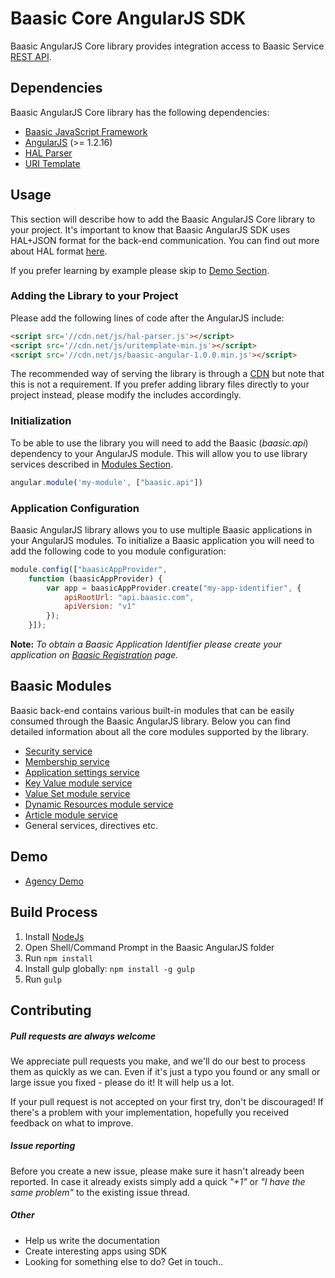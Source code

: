 # Baasic Core AngularJS SDK

Baasic AngularJS Core library provides integration access to Baasic Service [REST API](https://api.baasic.com).

## Dependencies

Baasic AngularJS Core library has the following dependencies:

* [Baasic JavaScript Framework](https://github.com/Baasic/baasic-sdk-javascript)
* [AngularJS](http://www.angularjs.org/) (>= 1.2.16)
* [HAL Parser](https://github.com/Baasic/angular-hal)
* [URI Template](https://github.com/Baasic/uritemplate-js)

## Usage

This section will describe how to add the Baasic AngularJS Core library to your project. It's important to know that Baasic AngularJS SDK uses HAL+JSON format for the back-end communication. You can find out more about HAL format [here](http://stateless.co/hal_specification.html).  

If you prefer learning by example please skip to [Demo Section](#demo).

### Adding the Library to your Project

Please add the following lines of code after the AngularJS include:

```html
<script src='//cdn.net/js/hal-parser.js'></script>
<script src='//cdn.net/js/uritemplate-min.js'></script>
<script src='//cdn.net/js/baasic-angular-1.0.0.min.js'></script>
```

The recommended way of serving the library is through a [CDN](http://en.wikipedia.org/wiki/Content_delivery_network) but note that this is not a requirement. If you prefer adding library files directly to your project instead, please modify the includes accordingly.


### Initialization

To be able to use the library you will need to add the Baasic (_baasic.api_) dependency to your AngularJS module. This will allow you to use library services described in [Modules Section](#baasic-modules).

```javascript
angular.module('my-module', ["baasic.api"])
```

### Application Configuration

Baasic AngularJS library allows you to use multiple Baasic applications in your AngularJS modules. To initialize a Baasic application you will need to add the following code to you module configuration:

```javascript
module.config(["baasicAppProvider",
    function (baasicAppProvider) {
        var app = baasicAppProvider.create("my-app-identifier", {
            apiRootUrl: "api.baasic.com",
            apiVersion: "v1"
        });
    }]);
```

**Note:** _To obtain a Baasic Application Identifier please create your application on [Baasic Registration](https://dashboard.baasic.com/register/) page._

## Baasic Modules

Baasic back-end contains various built-in modules that can be easily consumed through the Baasic AngularJS library. Below you can find detailed information about all the core modules supported by the library.

* [Security service](https://github.com/Baasic/baasic-sdk-angularjs-security)
* [Membership service](https://github.com/Baasic/baasic-sdk-angularjs-membership)
* [Application settings service](https://github.com/Baasic/baasic-sdk-angularjs-app-settings)
* [Key Value module service](https://github.com/Baasic/baasic-sdk-angularjs-key-value)
* [Value Set module service](https://github.com/Baasic/baasic-sdk-angularjs-value-set)
* [Dynamic Resources module service](https://github.com/Baasic/baasic-sdk-angularjs-dynamic-resource)
* [Article module service](https://github.com/Baasic/baasic-sdk-angularjs-articles)
* General services, directives etc.

## Demo

* [Agency Demo](http://demo.baasic.com/AngularJS/Agency)

## Build Process

1. Install [NodeJs](http://nodejs.org/download/)
2. Open Shell/Command Prompt in the Baasic AngularJS folder
3. Run `npm install`
4. Install gulp globally: `npm install -g gulp`
5. Run `gulp`

## Contributing

##### Pull requests are always welcome

We appreciate pull requests you make, and we'll do our best to process them as quickly as we can. Even if it's just a typo you found or any small or large issue you fixed - please do it! It will help us a lot.

If your pull request is not accepted on your first try, don't be discouraged! If there's a problem with your implementation, hopefully you received feedback on what to improve.

##### Issue reporting

Before you create a new issue, please make sure it hasn't already been reported. In case it already exists simply add a quick _"+1"_ or _"I have the same problem"_ to the existing issue thread.

##### Other

* Help us write the documentation
* Create interesting apps using SDK
* Looking for something else to do? Get in touch..
